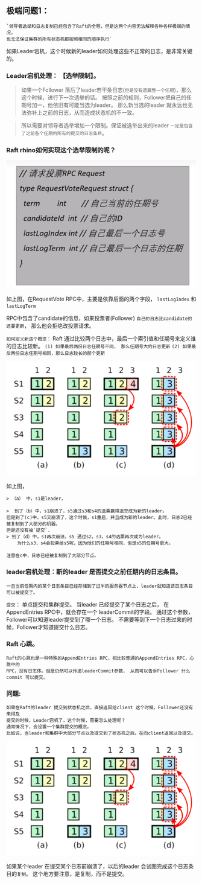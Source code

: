 ## 极端问题1：

    `领导者选举和日志复制已经包含了Raft的全程，但是这两个内容无法解释各种各样极端的情况，
    也无法保证集群的所有状态机都按照相同的顺序执行`
   
 如果Leader宕机，这个时候新的leader如何处理这些不正常的日志，是非常关键的。
 
 ### Leader宕机处理： 【选举限制】。
 
   >  如果一个Follower 落后了leader若干条日志(`但是没有遗漏整一个任期`)，那么这个时候，进行下一次选举的话。
    按照之前的规则，Follower把自己的任期号加一，他依旧有可能当选为leader。
    那么新当选的leader 就永远也无法弥补上之前的日志，从而造成状态机的不一致。
  
   >  所以需要对领导者选举增加一个限制。保证被选举出来的leader 
        `一定是包含了之前各个任期内所有的提交的日志条目`。
      

### Raft rhino如何实现这个选举限制的呢？

![](imgs/request_vote.png)

如上图，在RequestVote RPC中，主要是依靠后面的两个字段，
`lastLogIndex` 和 `lastLogTerm`

RPC中包含了candidate的信息，如果投票者(Follower) `自己的日志比candidate的还要更新`，
那么他会拒绝改投票请求。

`如何定义新这个概念：`
Raft 通过比较两个日志中，最后一个索引值和任期号来定义谁的日志比较新。
    `(1) 如果最后两份日志任期号不同， 那么任期号大的日志更新`
    `(2) 如果最后两份日志任期号相同，那么日志较长的那个更新`
  
  
![](imgs/election_limitation.png)

如上图，

    
    > （a） 中，s1是leader，
    
    >  到了（b）中，s1崩溃了，s5通过s3和s4的选票赢得选举成为新的leader。
    但是到了(c)中，s5又崩溃了，这个时候，s1重启，并且成为新的leader。此时，日志2已经被复制到了大部分的机器。
    但是还没有被`提交`.
    > 到了（d）中，s1再次崩溃，s5 通过s2，s3，s4的选票再次成为leader。
        为什么s3，s4会投票给s5呢，因为他们的任期号相同，但是s5的任期号更大。
 
    注意在c中，日志已经被复制到了大部分节点。
 
### leader宕机处理：新的leader 是否提交之前任期内的日志条目。
    一旦当前任期内的某个日志条目已经存储到了过半的服务器节点上，leader就知道该日志条目可以被提交了。
  
  `提交`： 单点提交和集群提交。
  当leader 已经提交了某个日志之后， 在AppendEntries RPC中，就会存在一个 leaderCommit的字段。
  通过这个参数，Follower可以知道leader提交到了哪一个日志。
  不需要等到下一个日志过来的时候，Follower才知道提交什么日志。
  
### Raft 心跳。
    Raft的心跳也是一种特殊的AppendEntries RPC，相比较普通的AppendEntries RPC，心跳中的
    RPC，没有日志体。但是仍然可以传递leaderCommit参数， 从而可以告诉Follower 什么commit 可以提交。
 

### 问题:
    如果在Raft的leader 提交到状态机之后，直接返回给client 这个时候，Follower还没有来得及
    提交的时候，Leader宕机了，这个时候，需要怎么处理呢？
    通常情况下，会设置一个集群提交的概念。
    比如说，当leader和集群中大部分节点以及提交到了状态机之后。在向client返回以及提交。
   

  ![](imgs/election_limitation.png)

   如果某个leader 在提交某个日志前崩溃了，以后的leader 会试图完成这个日志条目的`复制`。
  这个地方要注意，是复制，而不是提交。
    
    
  
 

